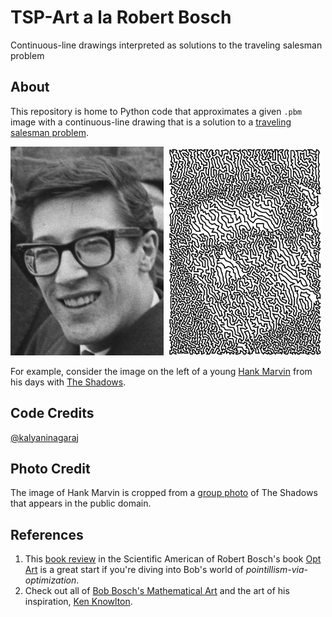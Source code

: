 # TSP-Art a la Robert Bosch
Continuous-line drawings interpreted as solutions to the traveling salesman problem

## About
This repository is home to Python code that approximates a given `.pbm` image with a continuous-line drawing that is a solution to a [traveling salesman problem](https://en.wikipedia.org/wiki/Travelling_salesman_problem). 

<a href="https://github.com/kalyaninagaraj/TSP-Art/blob/main/IMAGES/HM2.jpg"><img src="IMAGES/HM2.jpg?raw=true" width="245px"></a>&nbsp;&nbsp;<a href="https://github.com/kalyaninagaraj/TSP-Art/blob/main/IMAGES/TSP_IMAGES/HM2.svg"><img src="IMAGES/TSP_IMAGES/HM2.svg?raw=true" width="245px"></a>


For example, consider the image on the left of a young [Hank Marvin](https://en.wikipedia.org/wiki/Hank_Marvin) from his days with [The Shadows](https://en.wikipedia.org/wiki/The_Shadows). 

## Code Credits
[@kalyaninagaraj](https://github.com/kalyaninagaraj)

## Photo Credit
The image of Hank Marvin is cropped from a [group photo](https://commons.wikimedia.org/wiki/File:Cliff_Richard_aankomst_met_zijn_Shadows,_Bestanddeelnr_913-7397.jpg) of The Shadows that appears in the public domain. 

## References
1. This [book review](https://blogs.scientificamerican.com/roots-of-unity/the-mathematics-of-opt-art/) in the Scientific American of Robert Bosch's book [Opt Art](https://press.princeton.edu/books/hardcover/9780691164069/opt-art) is a great start if you're diving into Bob's world of _pointillism-via-optimization_. 
2. Check out all of [Bob Bosch's Mathematical Art](http://www.dominoartwork.com/) and the art of his inspiration, [Ken Knowlton](http://www.kenknowlton.com/). 